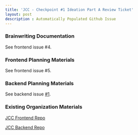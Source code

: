 ```yaml
---
title: 'JCC - Checkpoint #1 Ideation Part A Review Ticket'
layout: post
description : Automatically Populated Github Issue
---
```


### Brainwriting Documentation

See frontend issue #4.

### Frontend Planning Materials

See frontend issue #5.

### Backend Planning Materials

See backend issue [#1](https://github.com/John-sCC/jcc_backend/issues/1).

### Existing Organization Materials

[JCC Frontend Repo](https://github.com/John-sCC/jcc_frontend)

[JCC Backend Repo](https://github.com/John-sCC/jcc_backend)

